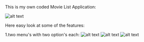 This is my own coded Movie List Application:

![alt text](https://image.ibb.co/ipcgZn/Screenshot_1521969701.png=100x100)

Here easy look at some of the features:

1.two menu's with two option's each: 
![alt text](https://image.ibb.co/hGWm0S/Screenshot_1521969810.png=100x100)
![alt text](https://image.ibb.co/hOg8En/Screenshot_1521969808.png=100x100) ![alt text](https://image.ibb.co/dvsgZn/Screenshot_1521969804.png=100x100)
